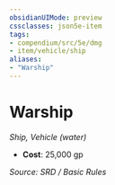 ```yaml
---
obsidianUIMode: preview
cssclasses: json5e-item
tags:
- compendium/src/5e/dmg
- item/vehicle/ship
aliases: 
- "Warship"
---
```

# Warship
*Ship, Vehicle (water)*  

- **Cost**: 25,000 gp

*Source: SRD / Basic Rules*